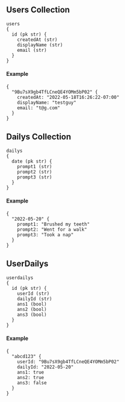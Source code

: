 ## Users Collection
```
users
{
  id (pk str) {
    createdAt (str)
    displayName (str)
    email (str)
  }
}
```
#### Example
```
{
  "9Bu7sX9gb4TfLCneQE4YOMm5bP02" {
    createdAt: "2022-05-18T16:26:22-07:00"
    displayName: "testguy"
    email: "t@g.com"
  }
}
```

## Dailys Collection
```
dailys
{
  date (pk str) {
    prompt1 (str)
    prompt2 (str)
    prompt3 (str)
  }
}
```
#### Example
```
{
  "2022-05-20" {
    prompt1: "Brushed my teeth"
    prompt2: "Went for a walk"
    prompt3: "Took a nap"
  }
}
```

## UserDailys
```
userdailys
{
  id (pk str) {
    userId (str)
    dailyId (str)
    ans1 (bool)
    ans2 (bool)
    ans3 (bool)
  }
}
```
#### Example
```
{
  "abcd123" {
    userId: "9Bu7sX9gb4TfLCneQE4YOMm5bP02"
    dailyId: "2022-05-20"
    ans1: true
    ans2: true
    ans3: false
  }
}
```